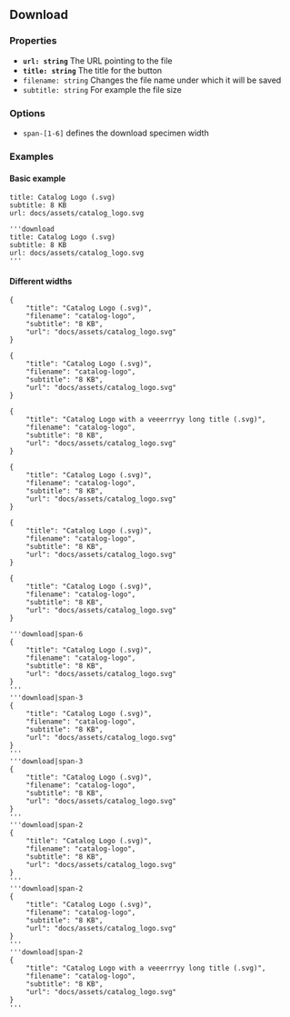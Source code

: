 ## Download

### Properties
- __`url: string`__ The URL pointing to the file
- __`title: string`__ The title for the button
- `filename: string` Changes the file name under which it will be saved
- `subtitle: string` For example the file size

### Options
- `span-[1-6]` defines the download specimen width

### Examples

#### Basic example

```download
title: Catalog Logo (.svg)
subtitle: 8 KB
url: docs/assets/catalog_logo.svg
```

```code
'''download
title: Catalog Logo (.svg)
subtitle: 8 KB
url: docs/assets/catalog_logo.svg
'''
```

#### Different widths

```download|span-6
{
    "title": "Catalog Logo (.svg)",
    "filename": "catalog-logo",
    "subtitle": "8 KB",
    "url": "docs/assets/catalog_logo.svg"
}
```
```download|span-3
{
    "title": "Catalog Logo (.svg)",
    "filename": "catalog-logo",
    "subtitle": "8 KB",
    "url": "docs/assets/catalog_logo.svg"
}
```
```download|span-3
{
    "title": "Catalog Logo with a veeerrryy long title (.svg)",
    "filename": "catalog-logo",
    "subtitle": "8 KB",
    "url": "docs/assets/catalog_logo.svg"
}
```
```download|span-2
{
    "title": "Catalog Logo (.svg)",
    "filename": "catalog-logo",
    "subtitle": "8 KB",
    "url": "docs/assets/catalog_logo.svg"
}
```
```download|span-2
{
    "title": "Catalog Logo (.svg)",
    "filename": "catalog-logo",
    "subtitle": "8 KB",
    "url": "docs/assets/catalog_logo.svg"
}
```
```download|span-2
{
    "title": "Catalog Logo (.svg)",
    "filename": "catalog-logo",
    "subtitle": "8 KB",
    "url": "docs/assets/catalog_logo.svg"
}
```


```code|collapsed
'''download|span-6
{
    "title": "Catalog Logo (.svg)",
    "filename": "catalog-logo",
    "subtitle": "8 KB",
    "url": "docs/assets/catalog_logo.svg"
}
'''
'''download|span-3
{
    "title": "Catalog Logo (.svg)",
    "filename": "catalog-logo",
    "subtitle": "8 KB",
    "url": "docs/assets/catalog_logo.svg"
}
'''
'''download|span-3
{
    "title": "Catalog Logo (.svg)",
    "filename": "catalog-logo",
    "subtitle": "8 KB",
    "url": "docs/assets/catalog_logo.svg"
}
'''
'''download|span-2
{
    "title": "Catalog Logo (.svg)",
    "filename": "catalog-logo",
    "subtitle": "8 KB",
    "url": "docs/assets/catalog_logo.svg"
}
'''
'''download|span-2
{
    "title": "Catalog Logo (.svg)",
    "filename": "catalog-logo",
    "subtitle": "8 KB",
    "url": "docs/assets/catalog_logo.svg"
}
'''
'''download|span-2
{
    "title": "Catalog Logo with a veeerrryy long title (.svg)",
    "filename": "catalog-logo",
    "subtitle": "8 KB",
    "url": "docs/assets/catalog_logo.svg"
}
'''
```

